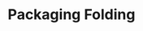 ---
metaTitle: Packaging Folding | Repro Disseny
metaDescription: Packaging Folding personalizadas con calidad profesional en Cataluña.
keywords:
- packaging folding
searchTerms:
- packaging folding
image: /img/productos/mockupProduct.webp
galleryImages: []
alt: alt descripció de la foto
slug: packaging-g-folding
category: packaging
sku: 01-PACK-0001
price: 0
brand: Reprodisseny
inStock: true
formFields: []
ratingValue: 0
reviewCount: 0
schemaType: Product
type: producto
title: Packaging Folding
description: descripción genérica de mi producto para probar
priceCurrency: EUR
schema:
  '@type': Product
  name: Packaging Folding
  description: descripción genérica de mi producto para probar
  image: https://reprodisseny.com/img/productos/mockupProduct.webp
  sku: 01-PACK-0001
  brand:
    '@type': Organization
    name: Repro Disseny
  offers:
    '@type': Offer
    price: 0
    priceCurrency: EUR
    availability: https://schema.org/InStock
nav: Packaging Folding
faqs: []
---